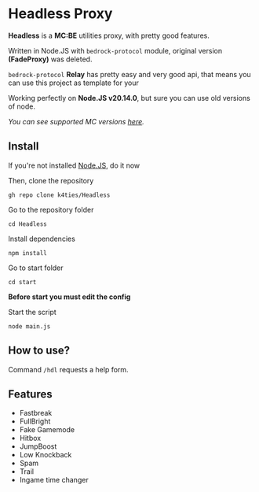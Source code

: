 # Headless Proxy
**Headless** is a **MC:BE** utilities proxy, with pretty good features.

Written in Node.JS with `bedrock-protocol` module, original version **(FadeProxy)** was deleted.

`bedrock-protocol` **Relay** has pretty easy and very good api, that means you can use this project as template for your

Working perfectly on **Node.JS v20.14.0**, but sure you can use old versions of node.

*You can see supported MC versions [here](https://github.com/PrismarineJS/bedrock-protocol/tree/master?tab=readme-ov-file#features).*

## Install
If you're not installed [Node.JS](https://nodejs.org/), do it now

Then, clone the repository
```
gh repo clone k4ties/Headless
```
Go to the repository folder
```
cd Headless
```
Install dependencies
```
npm install
```
Go to start folder
```
cd start
```
**Before start you must edit the config**

Start the script
```
node main.js
```
## How to use?
Command `/hdl` requests a help form.

## Features
- Fastbreak
- FullBright
- Fake Gamemode
- Hitbox
- JumpBoost
- Low Knockback
- Spam
- Trail
- Ingame time changer
